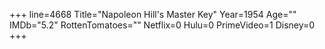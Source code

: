 +++
line=4668
Title="Napoleon Hill's Master Key"
Year=1954
Age=""
IMDb="5.2"
RottenTomatoes=""
Netflix=0
Hulu=0
PrimeVideo=1
Disney=0
+++

